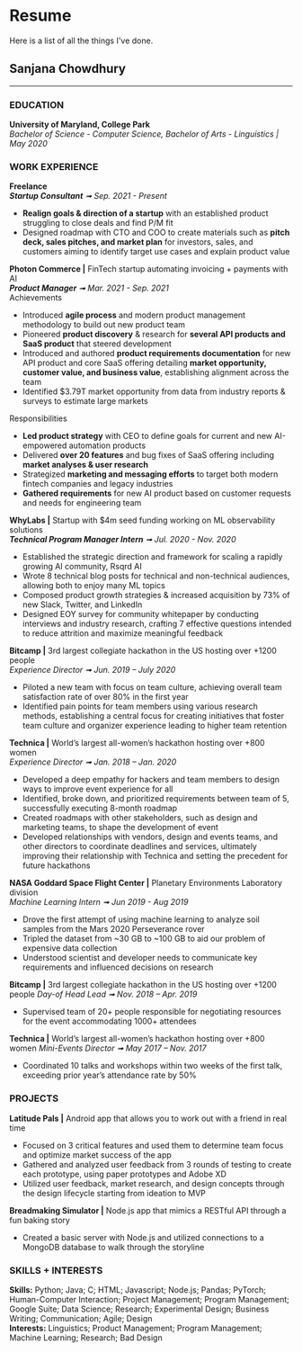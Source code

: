 # Resume
Here is a list of all the things I've done. 
## Sanjana Chowdhury
-----------------------------------------------------------------
### EDUCATION
**University of Maryland, College Park**  
*Bachelor of Science - Computer Science, Bachelor of Arts - Linguistics | May 2020*  
### WORK EXPERIENCE
**Freelance**\
***Startup Consultant** ➟ Sep. 2021 - Present*  
-	**Realign goals & direction of a startup** with an established product struggling to close deals and find P/M fit 
-	Designed roadmap with CTO and COO to create materials such as **pitch deck, sales pitches, and market plan** for investors, sales, and customers aiming to identify target use cases and explain product value

**Photon Commerce |** FinTech startup automating invoicing + payments with AI  
***Product Manager** ➟ Mar. 2021 - Sep. 2021*  
Achievements
-	Introduced **agile process** and modern product management methodology to build out new product team 
-	Pioneered **product discovery** & research for **several API products and SaaS product** that steered development
-	Introduced and authored **product requirements documentation** for new API product and core SaaS offering detailing **market opportunity, customer value, and business value**, establishing alignment across the team
-	Identified $3.79T market opportunity from data from industry reports & surveys to estimate large markets

Responsibilities 
- **Led product strategy** with CEO to define goals for current and new AI-empowered automation products
- Delivered **over 20 features** and bug fixes of SaaS offering including **market analyses & user research**
- Strategized **marketing and messaging efforts** to target both modern fintech companies and legacy industries 
- **Gathered requirements** for new AI product based on customer requests and needs for engineering team

**WhyLabs |** Startup with $4m seed funding working on ML observability solutions  
***Technical Program Manager Intern** ➟ Jul. 2020 - Nov. 2020*  
-	Established the strategic direction and framework for scaling a rapidly growing AI community, Rsqrd AI
-	Wrote 8 technical blog posts for technical and non-technical audiences, allowing both to enjoy many ML topics 
-	Composed product growth strategies & increased acquisition by 73% of new Slack, Twitter, and LinkedIn
-	Designed EOY survey for community whitepaper by conducting interviews and industry research, crafting 7 effective questions intended to reduce attrition and maximize meaningful feedback

**Bitcamp |** 3rd largest collegiate hackathon in the US hosting over +1200 people                                  
*Experience Director ➟ Jun. 2019 – July 2020*  
-	Piloted a new team with focus on team culture, achieving overall team satisfaction rate of over 80% in the first year 
-	Identified pain points for team members using various research methods, establishing a central focus for creating initiatives that foster team culture and organizer experience leading to higher team retention 

**Technica |** World’s largest all-women’s hackathon hosting over +800 women                                  
*Experience Director ➟ Jan. 2018 – Jan. 2020*  
-	Developed a deep empathy for hackers and team members to design ways to improve event experience for all
-	Identified, broke down, and prioritized requirements between team of 5, successfully executing 8-month roadmap
-	Created roadmaps with other stakeholders, such as design and marketing teams, to shape the development of event 
-	Developed relationships with vendors, design and events teams, and other directors to coordinate deadlines and services, ultimately improving their relationship with Technica and setting the precedent for future hackathons

**NASA Goddard Space Flight Center |** Planetary Environments Laboratory division  
*Machine Learning Intern ➟ Jun 2019 - Aug 2019*  
-	Drove the first attempt of using machine learning to analyze soil samples from the Mars 2020 Perseverance rover
-	Tripled the dataset from ~30 GB to ~100 GB to aid our problem of expensive data collection
-	Understood scientist and developer needs to communicate key requirements and influenced decisions on research

**Bitcamp |** 3rd largest collegiate hackathon in the US hosting over +1200 people
*Day-of Head Lead ➟ Nov. 2018 – Apr. 2019*  
-	Supervised team of 20+ people responsible for negotiating resources for the event accommodating 1000+ attendees  

**Technica |** World’s largest all-women’s hackathon hosting over +800 women
*Mini-Events Director ➟ May 2017 – Nov. 2017*
-	Coordinated 10 talks and workshops within two weeks of the first talk, exceeding prior year’s attendance rate by 50%

### PROJECTS
**Latitude Pals |** Android app that allows you to work out with a friend in real time  			                     	     
-	Focused on 3 critical features and used them to determine team focus and optimize market success of the app
-	Gathered and analyzed user feedback from 3 rounds of testing to create each prototype, using paper prototypes and Adobe XD
-	Utilized user feedback, market research, and design concepts through the design lifecycle starting from ideation to MVP 

**Breadmaking Simulator |** Node.js app that mimics a RESTful API through a fun baking story  
-	Created a basic server with Node.js and utilized connections to a MongoDB database to walk through the storyline

### SKILLS + INTERESTS
**Skills:** Python; Java; C; HTML; Javascript; Node.js; Pandas; PyTorch; Human-Computer Interaction; Project Management; Program Management; Google Suite; Data Science; Research; Experimental Design; Business Writing; Communication; Agile; Design  
**Interests:** Linguistics; Product Management; Program Management; Machine Learning; Research; Bad Design

